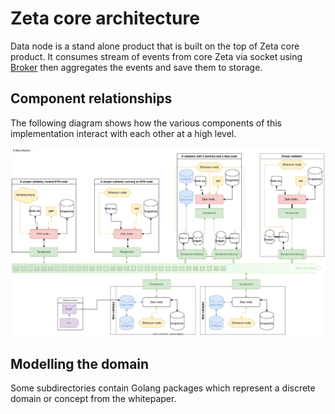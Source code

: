 # Zeta core architecture

Data node is a stand alone product that is built on the top of Zeta core product.
It consumes stream of events from core Zeta via socket using [Broker](./broker.md) then aggregates the events and save them to storage.

## Component relationships

The following diagram shows how the various components of this implementation interact with each other at a high level.

![Zeta core protocol architecture](diagrams/design-architecture-2023-01-26.svg "Zeta core protocol architecture")

## Modelling the domain

Some subdirectories contain Golang packages which represent a discrete domain or concept from the whitepaper.